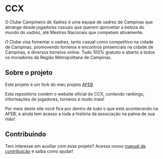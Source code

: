 # CCX

O Clube Campineiro de Xadrez é uma equipe de xadrez de Campinas que abrange desde
jogadores casuais que querem aproveitar a beleza do mundo do xadrez, até Mestres
Nacionais que competem ativamente.

O Clube visa fomentar o xadrez, tanto casual como competitivo na cidade de Campinas,
promovendo torneios e encontros presenciais na cidade de Campinas, e diversos torneios 
online. Tudo 100% gratuito e aberto a todos os moradores da Região Metropolitana de Campinas.

## Sobre o projeto

Este projeto é um fork do meu projeto <a href="https://github.com/vidacalura/AFEB">AFEB</a>

Este repositório contém o website oficial do CCX, contendo rankings, informações
de jogadores, torneios e muito mais!

Por meio deste site você fica por dentro de tudo o que está acontecendo na AFEB,
e ainda tem acesso a toda a história da associação na palma de sua mão!

## Contribuindo

Tem interesse em auxiliar com esse projeto? Acesse nosso
<a href="https://github.com/vidacalura/CCX-site/blob/main/contributing.md">manual de contribuição</a>
e saiba como ajudar!